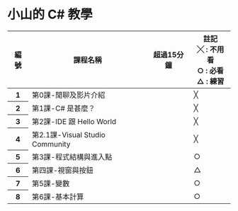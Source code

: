 # 小山的 C# 教學

<table>
	<thead>
		<tr><th>編號</th><th>課程名稱</th><th>超過15分鐘</th><th>註記<br />╳ : 不用看<br />○ : 必看<br />△ : 練習<br /></th></tr>
	</thead>
	<tbody>
		<tr><th>1</th><td>第0課-閒聊及影片介紹</td><td></td><td>╳</td></tr>
                <tr><th>2</th><td>第1課-C# 是甚麼？</td><td></td><td>╳</td></tr>
        	<tr><th>3</th><td>第2課-IDE 跟 Hello World</td><td></td><td>╳</td></tr>
        	<tr><th>4</th><td>第2.1課-Visual Studio Community</td><td></td><td>╳</td></tr>
        	<tr><th>5</th><td>第3課-程式結構與進入點</td><td></td><td>○</td></tr>
		<tr><th>6</th><td>第四課-視窗與按鈕</td><td></td><td>△</td></tr>
		<tr><th>7</th><td>第5課-變數</td><td></td><td>○</td></tr>
		<tr><th>8</th><td>第6課-基本計算</td><td></td><td>○</td></tr>
	</tbody>
</table>

